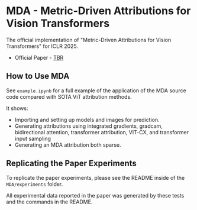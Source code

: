 # MDA - Metric-Driven Attributions for Vision Transformers
The official implementation of "Metric-Driven Attributions for Vision Transformers" for ICLR 2025.

 * Official Paper - [TBR]()

## How to Use MDA
See `example.ipynb` for a full example of the application of the MDA source code compared with SOTA ViT attribution methods.

It shows:
<ul>
  <li>Importing and setting up models and images for prediction.</li>
  <li>Generating attributions using integrated gradients, gradcam, bidirectional attention, transformer attribution, VIT-CX, and transformer input sampling </li>
  <li>Generating an MDA attribution both sparse.</li>
</ul>

## Replicating the Paper Experiments
To replicate the paper experiments, please see the README inside of the `MDA/experiments` folder.

All experimental data reported in the paper was generated by these tests and the commands in the README.
